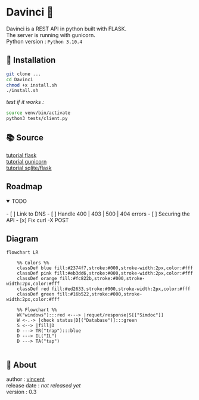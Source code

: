 # Davinci 🐝

Davinci is a REST API in python built with FLASK.  
The server is running with gunicorn.  
Python version : `Python 3.10.4`   

## 🔧  Installation  

```sh 
git clone ... 
cd Davinci 
chmod +x install.sh  
./install.sh  
```

*test if it works :*   
```sh
source venv/bin/activate  
python3 tests/client.py   
```


## 📚 Source 

[tutorial flask](https://www.youtube.com/watch?v=GMppyAPbLYk&ab_channel=TechWithTim)    
[tutorial gunicorn](https://www.digitalocean.com/community/tutorials/how-to-serve-flask-applications-with-gunicorn-and-nginx-on-ubuntu-20-04-fr)    
[tutorial sqlite/flask](https://youtu.be/HX-ChCQfJEo)    
 

## Roadmap  

<details open>
	<summary>TODO</summary>
	<br>
    - [ ] Link to DNS    
    - [ ] Handle 400 | 403 | 500 | 404 errors    
    - [ ] Securing the API    
    - [x] Fix curl -X POST   
 
</details>

## Diagram    

```mermaid
flowchart LR 

	%% Colors %%
	classDef blue fill:#2374f7,stroke:#000,stroke-width:2px,color:#fff
	classDef pink fill:#eb3dd6,stroke:#000,stroke-width:2px,color:#fff
	classDef orange fill:#fc822b,stroke:#000,stroke-width:2px,color:#fff
	classDef red fill:#ed2633,stroke:#000,stroke-width:2px,color:#fff
	classDef green fill:#16b522,stroke:#000,stroke-width:2px,color:#fff

	%% Flowchart %% 
	W("windows"):::red <---> |requet/response|S[["Simdoc"]]
	W <-.-> |check status|D[("Database")]:::green
	S <--> |fill|D
	D ---> TR("trap"):::blue
	D ---> IL("IL")
	D ---> TA("tap")
	

``` 


## 👤 About  


author : [vincent](https://www.github.com/Vincent-vst)   
release date : *not released yet*    
version : 0.3   

